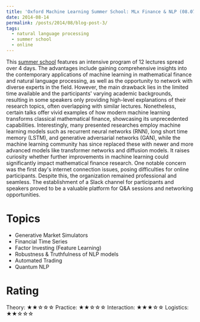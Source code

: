 ```yaml
---
title: 'Oxford Machine Learning Summer School: MLx Finance & NLP (08.07.2023-11.07.2023 online)'
date: 2014-08-14
permalink: /posts/2014/08/blog-post-3/
tags:
  - natural language processing
  - summer school
  - online
---
```


This [summer school](https://www.oxfordml.school) features an intensive program of 12 lectures spread over 4 days. The advantages include gaining comprehensive insights into the contemporary applications of machine learning in mathematical finance and natural language processing, as well as the opportunity to network with diverse experts in the field. However, the main drawback lies in the limited time available and the participants' varying academic backgrounds, resulting in some speakers only providing high-level explanations of their research topics, often overlapping with similar lectures.
Nonetheless, certain talks offer vivid examples of how modern machine learning transforms classical mathematical finance, showcasing its unprecedented capabilities. Interestingly, many presented researches employ machine learning models such as recurrent neural networks (RNN), long short time memory (LSTM), and generative adversarial networks (GAN), while the machine learning community has since replaced these with newer and more advanced models like transformer networks and diffusion models. It raises curiosity whether further improvements in machine learning could significantly impact mathematical finance research.
One notable concern was the first day's internet connection issues, posing difficulties for online participants. Despite this, the organization remained professional and seamless. The establishment of a Slack channel for participants and speakers proved to be a valuable platform for Q&A sessions and networking opportunities.

Topics
======
* Generative Market Simulators
* Financial Time Series
* Factor Investing (Feature Learning)
* Robustness & Truthfulness of NLP models
* Automated Trading
* Quantum NLP

Rating
======
Theory: ★★☆☆☆
Practice: ★★☆☆☆
Interaction: ★★★☆☆
Logistics: ★★☆☆☆
